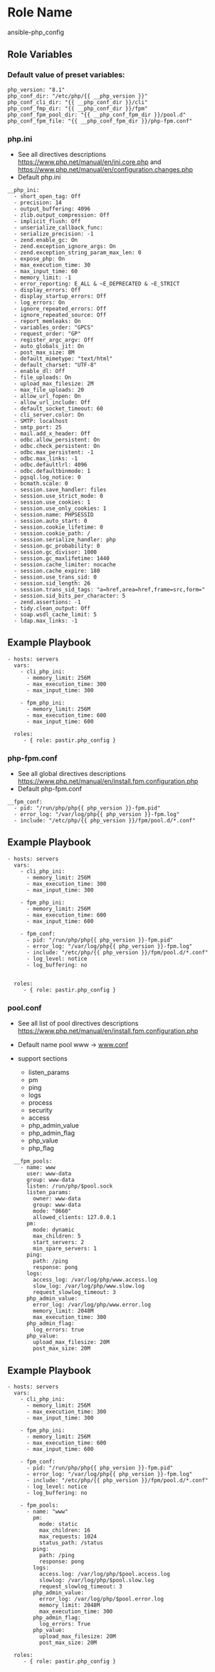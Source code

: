 Role Name
=========
ansible-php_config

Role Variables
--------------
### Default value of preset variables:

```
php_version: "8.1"
php_conf_dir: "/etc/php/{{ __php_version }}"
php_conf_cli_dir: "{{ __php_conf_dir }}/cli"
php_conf_fmp_dir: "{{ __php_conf_dir }}/fpm"
php_conf_fpm_pool_dir: "{{ __php_conf_fpm_dir }}/pool.d"
php_conf_fpm_file: "{{ __php_conf_fpm_dir }}/php-fpm.conf"

```

### php.ini
- See all directives descriptions https://www.php.net/manual/en/ini.core.php and https://www.php.net/manual/en/configuration.changes.php
- Default php.ini
``` 
__php_ini: 
  - short_open_tag: Off
  - precision: 14
  - output_buffering: 4096
  - zlib.output_compression: Off
  - implicit_flush: Off
  - unserialize_callback_func:
  - serialize_precision: -1
  - zend.enable_gc: On
  - zend.exception_ignore_args: On
  - zend.exception_string_param_max_len: 0
  - expose_php: On
  - max_execution_time: 30
  - max_input_time: 60
  - memory_limit: -1
  - error_reporting: E_ALL & ~E_DEPRECATED & ~E_STRICT
  - display_errors: Off
  - display_startup_errors: Off
  - log_errors: On
  - ignore_repeated_errors: Off
  - ignore_repeated_source: Off
  - report_memleaks: On
  - variables_order: "GPCS"
  - request_order: "GP"
  - register_argc_argv: Off
  - auto_globals_jit: On
  - post_max_size: 8M
  - default_mimetype: "text/html"
  - default_charset: "UTF-8"
  - enable_dl: Off
  - file_uploads: On
  - upload_max_filesize: 2M
  - max_file_uploads: 20
  - allow_url_fopen: On
  - allow_url_include: Off
  - default_socket_timeout: 60
  - cli_server.color: On
  - SMTP: localhost
  - smtp_port: 25
  - mail.add_x_header: Off
  - odbc.allow_persistent: On
  - odbc.check_persistent: On
  - odbc.max_persistent: -1
  - odbc.max_links: -1
  - odbc.defaultlrl: 4096
  - odbc.defaultbinmode: 1
  - pgsql.log_notice: 0
  - bcmath.scale: 0
  - session.save_handler: files
  - session.use_strict_mode: 0
  - session.use_cookies: 1
  - session.use_only_cookies: 1
  - session.name: PHPSESSID
  - session.auto_start: 0
  - session.cookie_lifetime: 0
  - session.cookie_path: /
  - session.serialize_handler: php
  - session.gc_probability: 0
  - session.gc_divisor: 1000
  - session.gc_maxlifetime: 1440
  - session.cache_limiter: nocache
  - session.cache_expire: 180
  - session.use_trans_sid: 0
  - session.sid_length: 26
  - session.trans_sid_tags: "a=href,area=href,frame=src,form="
  - session.sid_bits_per_character: 5
  - zend.assertions: -1
  - tidy.clean_output: Off
  - soap.wsdl_cache_limit: 5
  - ldap.max_links: -1

```

Example Playbook
----------------

    - hosts: servers
      vars:
        - cli_php_ini:
          - memory_limit: 256M
          - max_execution_time: 300
          - max_input_time: 300

        - fpm_php_ini:
          - memory_limit: 256M
          - max_execution_time: 600
          - max_input_time: 600

      roles:
         - { role: pastir.php_config }


### php-fpm.conf
- See all global directives descriptions  https://www.php.net/manual/en/install.fpm.configuration.php
- Default php-fpm.conf
```
__fpm_conf:
  - pid: "/run/php/php{{ php_version }}-fpm.pid"
  - error_log: "/var/log/php{{ php_version }}-fpm.log"
  - include: "/etc/php/{{ php_version }}/fpm/pool.d/*.conf"
```
Example Playbook
----------------

    - hosts: servers
      vars:
        - cli_php_ini:
          - memory_limit: 256M
          - max_execution_time: 300
          - max_input_time: 300

        - fpm_php_ini:
          - memory_limit: 256M
          - max_execution_time: 600
          - max_input_time: 600

        - fpm_conf:
          - pid: "/run/php/php{{ php_version }}-fpm.pid"
          - error_log: "/var/log/php{{ php_version }}-fpm.log"
          - include: "/etc/php/{{ php_version }}/fpm/pool.d/*.conf"
          - log_level: notice
          - log_buffering: no


      roles:
         - { role: pastir.php_config }


### pool.conf
- See all list of pool directives descriptions  https://www.php.net/manual/en/install.fpm.configuration.php
- Default name pool www -> www.conf
- support sections 

  - listen_params
  - pm
  - ping
  - logs
  - process
  - security
  - access
  - php_admin_value
  - php_admin_flag
  - php_value
  - php_flag
```
  __fpm_pools:
    - name: www
      user: www-data
      group: www-data
      listen: /run/php/$pool.sock
      listen_params:
        owner: www-data
        group: www-data
        mode: "0660"
        allowed_clients: 127.0.0.1
      pm:
        mode: dynamic
        max_children: 5
        start_servers: 2
        min_spare_servers: 1
      ping:
        path: /ping
        response: pong
      logs:
        access_log: /var/log/php/www.access.log
        slow_log: /var/log/php/www.slow.log
        request_slowlog_timeout: 3
      php_admin_value:
        error_log: /var/log/php/www.error.log
        memory_limit: 2048M
        max_execution_time: 300
      php_admin_flag:
        log_errors: true
      php_value:
        upload_max_filesize: 20M
        post_max_size: 20M
```
Example Playbook
----------------

    - hosts: servers
      vars:
        - cli_php_ini:
          - memory_limit: 256M
          - max_execution_time: 300
          - max_input_time: 300

        - fpm_php_ini:
          - memory_limit: 256M
          - max_execution_time: 600
          - max_input_time: 600

        - fpm_conf:
          - pid: "/run/php/php{{ php_version }}-fpm.pid"
          - error_log: "/var/log/php{{ php_version }}-fpm.log"
          - include: "/etc/php/{{ php_version }}/fpm/pool.d/*.conf"
          - log_level: notice
          - log_buffering: no

        - fpm_pools:
          - name: "www"
            pm:
              mode: static
              max_children: 16
              max_requests: 1024
              status_path: /status
            ping:
              path: /ping
              response: pong
            logs:
              access.log: /var/log/php/$pool.access.log
              slowlog: /var/log/php/$pool.slow.log
              request_slowlog_timeout: 3
            php_admin_value:
              error_log: /var/log/php/$pool.error.log
              memory_limit: 2048M
              max_execution_time: 300
            php_admin_flag:
              log_errors: True
            php_value:
              upload_max_filesize: 20M
              post_max_size: 20M

      roles:
         - { role: pastir.php_config }
